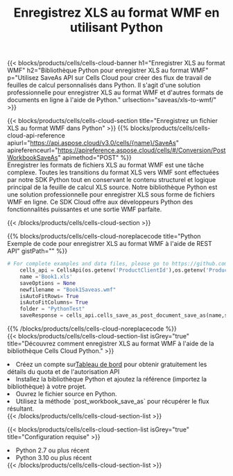 ﻿---
title:  Enregistrez XLS au format WMF en utilisant Python
description:  Utilisation du SDK Cloud Aspose.Cells pour Python pour enregistrer le fichier au format XLS au format WMF.
kwords: Excel, Save XLS as WMF, REST, Python
howto: How to save XLS as WMF using Aspose.Cells Cloud Python library.
---
{{< blocks/products/cells/cells-cloud-banner h1="Enregistrer XLS au format WMF" h2="Bibliothèque Python pour enregistrer XLS au format WMF" p="Utilisez SaveAs API sur Cells Cloud pour créer des flux de travail de feuilles de calcul personnalisés dans Python. Il s\'agit d\'une solution professionnelle pour enregistrer XLS au format WMF et d\'autres formats de documents en ligne à l\'aide de Python." urlsection="saveas/xls-to-wmf/" >}}

{{< blocks/products/cells/cells-cloud-section title="Enregistrez un fichier XLS au format WMF dans Python" >}}
{{% blocks/products/cells/cells-cloud-api-reference apiurl="https://api.aspose.cloud/v3.0/cells/{name}/SaveAs" apireferenceurl="https://apireference.aspose.cloud/cells/#/Conversion/PostWorkbookSaveAs" apimethod="POST" %}}
<br/>
Enregistrer les formats de fichiers XLS au format WMF est une tâche complexe. Toutes les transitions du format XLS vers WMF sont effectuées par notre SDK Python tout en conservant le contenu structurel et logique principal de la feuille de calcul XLS source. Notre bibliothèque Python est une solution professionnelle pour enregistrer XLS sous forme de fichiers WMF en ligne. Ce SDK Cloud offre aux développeurs Python des fonctionnalités puissantes et une sortie WMF parfaite.

{{< /blocks/products/cells/cells-cloud-section >}}

{{% blocks/products/cells/cells-cloud-noreplacecode title="Python Exemple de code pour enregistrer XLS au format WMF à l\'aide de REST API" gistPath="" %}}
  
```python
# For complete examples and data files, please go to https://github.com/aspose-cells-cloud/aspose-cells-cloud-python/
    cells_api = CellsApi(os.getenv('ProductClientId'),os.getenv('ProductClientSecret'))
    name ='Book1.xls'    
    saveOptions = None
    newfilename = "Book1Saveas.wmf"
    isAutoFitRows= True
    isAutoFitColumns= True
    folder = "PythonTest"
    saveResponse = cells_api.cells_save_as_post_document_save_as(name,save_options=saveOptions, newfilename=(folder +'/' + newfilename),folder=folder)
```
  
{{% /blocks/products/cells/cells-cloud-noreplacecode %}}
<br/>
{{< blocks/products/cells/cells-cloud-section-list isGrey="true" title="Découvrez comment enregistrer XLS au format WMF à l\'aide de la bibliothèque Cells Cloud Python." >}}
<li> Créez un compte sur<a href="https://dashboard.aspose.cloud/">Tableau de bord</a> pour obtenir gratuitement les détails du quota et de l'autorisation API</li>
<li>Installez la bibliothèque Python et ajoutez la référence (importez la bibliothèque) à votre projet.</li>
<li>Ouvrez le fichier source en Python.</li>
<li>Utilisez la méthode `post_workbook_save_as` pour récupérer le flux résultant.</li>
{{< /blocks/products/cells/cells-cloud-section-list >}}

{{< blocks/products/cells/cells-cloud-section-list isGrey="true" title="Configuration requise" >}}
<li>Python 2.7 ou plus récent</li>
<li>Python 3.10 ou plus récent</li>
{{< /blocks/products/cells/cells-cloud-section-list >}}
